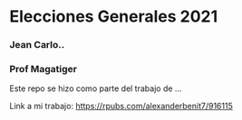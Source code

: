 # Elecciones Generales 2021
### Jean Carlo..
### Prof Magatiger

Este repo se hizo como parte del trabajo de ...


Link a mi trabajo: <https://rpubs.com/alexanderbenit7/916115>
